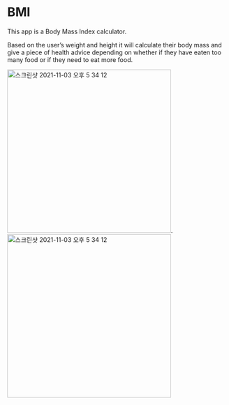 # BMI

This app is a Body Mass Index calculator.

Based on the user’s weight and height it will calculate their body mass and give a piece of health advice depending on whether if they have eaten too many food or if they need to eat more food.

<img width="375" alt="스크린샷 2021-11-03 오후 5 34 12" src="https://user-images.githubusercontent.com/69520548/142726084-fdc2f853-0d81-4e64-b428-db32106fa6ac.png">. <img width="375" alt="스크린샷 2021-11-03 오후 5 34 12" src="https://user-images.githubusercontent.com/69520548/142726091-bfdb5881-c4a5-4478-bdcf-dec06a18baa7.png">
